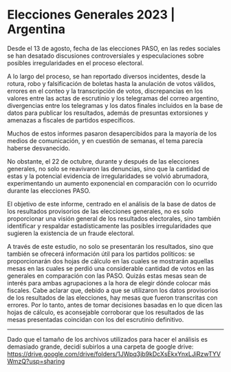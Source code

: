 # Elecciones Generales 2023 | Argentina
Desde el 13 de agosto, fecha de las elecciones PASO, en las redes sociales se han desatado discusiones controversiales y especulaciones sobre posibles irregularidades en el proceso electoral.

A lo largo del proceso, se han reportado diversos incidentes, desde la rotura, robo y falsificación de boletas hasta la anulación de votos válidos, errores en el conteo y la transcripción de votos, discrepancias en los valores entre las actas de escrutinio y los telegramas del correo argentino, divergencias entre los telegramas y los datos finales incluidos en la base de datos para publicar los resultados, además de presuntas extorsiones y amenazas a fiscales de partidos específicos.

Muchos de estos informes pasaron desapercibidos para la mayoría de los medios de comunicación, y en cuestión de semanas, el tema parecía haberse desvanecido.

No obstante, el 22 de octubre, durante y después de las elecciones generales, no solo se reavivaron las denuncias, sino que la cantidad de estas y la potencial evidencia de irregularidades se volvió abrumadora, experimentando un aumento exponencial en comparación con lo ocurrido durante las elecciones PASO.

El objetivo de este informe, centrado en el análisis de la base de datos de los resultados provisorios de las elecciones generales, no es solo proporcionar una visión general de los resultados electorales, sino también identificar y respaldar estadísticamente las posibles irregularidades que sugieren la existencia de un fraude electoral.

A través de este estudio, no solo se presentarán los resultados, sino que también se ofrecerá información útil para los partidos políticos: se proporcionarán dos hojas de cálculo en las cuales se mostrarán aquellas mesas en las cuales se perdió una considerable cantidad de votos en las generales en comparación con las PASO. Quizás estas mesas sean de interés para ambas agrupaciones a la hora de elegir dónde colocar más fiscales. Cabe aclarar que, debido a que se utilizaron los datos provisorios de los resultados de las elecciones, hay mesas que fueron transcritas con errores. Por lo tanto, antes de tomar decisiones basadas en lo que dicen las hojas de cálculo, es aconsejable corroborar que los resultados de las mesas presentadas coincidan con los del escrutinio definitivo.

<hr>

Dado que el tamaño de los archivos utilizados para hacer el análisis es demasiado grande, decidí subirlos a una carpeta de google drive: https://drive.google.com/drive/folders/1JWpq3jb9kDcXsEkxYnxLJiRzwTYVWmzQ?usp=sharing
